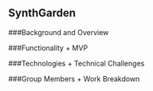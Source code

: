 ## SynthGarden

###Background and Overview

###Functionality + MVP

###Technologies + Technical Challenges

###Group Members + Work Breakdown
